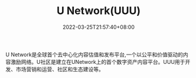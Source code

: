 ﻿---
weight: 
title: "U Network(UUU)"
description: "U Network是全球首个去中心化内容估值和发布平台,一个以公平和价值驱动的内容激励网络"
date: 2022-03-25T21:57:40+08:00
lastmod: 2022-03-25T16:45:40+08:00
draft: false
authors: ["Metabd"]
featuredImage: "u-networkuuu.webp"
link: ""
tags: ["数字代币","U Network(UUU)"]
categories: ["navigation"]
navigation: ["数字代币"]
lightgallery: true
toc: true
pinned: false
recommend: false
recommend1: false
---
U Network是全球首个去中心化内容估值和发布平台,一个以公平和价值驱动的内容激励网络。U社区是建立在UNetwork上的首个数字资产内容平台。UUU用于开发、市场营销和运营、社区和生态建设等。
